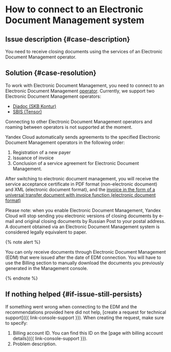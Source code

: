 # How to connect to an Electronic Document Management system



## Issue description {#case-description}

You need to receive closing documents using the services of an Electronic Document Management operator.

## Solution {#case-resolution}

To work with Electronic Document Management, you need to connect to an Electronic Document Management [operator](../../../billing/concepts/edo.md#operator).
Currently, we support two Electronic Document Management operators:

* [Diadoc (SKB Kontur)](https://promo.diadoc.ru/yandexfd?p=z05983&utm_abtest=order-lightbox)
* [SBIS (Tensor)](https://sbis.ru/edo/telecoms/yandex)

Connecting to other Electronic Document Management operators and roaming between operators is not supported at the moment.

Yandex Cloud automatically sends agreements to the specified Electronic Document Management operators in the following order:

1. Registration of a new payer
2. Issuance of invoice
3. Conclusion of a service agreement for Electronic Document Management.

After switching to electronic document management, you will receive the service acceptance certificate in PDF format (non-electronic document) and XML (electronic document format), and the [invoice in the form of a universal transfer document with invoice function (electronic document format)](../../..//billing/concepts/edo.md#document)

Please note: when you enable Electronic Document Management, Yandex Cloud will stop sending you electronic versions of closing documents by e-mail and original closing documents by Russian Post to your postal address.
A document obtained via an Electronic Document Management system is considered legally equivalent to paper.

{% note alert %}

You can only receive documents through Electronic Document Management (EDM) that were issued after the date of EDM connection.
You will have to use the Billing section to manually download the documents you previously generated in the Management console.

{% endnote %}

## If nothing helped {#if-issue-still-persists}

If something went wrong when connecting to the EDM and the recommendations provided here did not help, [create a request for technical support]({{ link-console-support }}).
When creating the request, make sure to specify:

1. Billing account ID.
You can find this ID on the [page with billing account details]({{ link-console-support }}).
2. Problem description.
